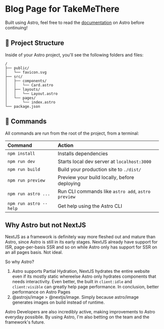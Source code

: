 # Blog Page for TakeMeThere

Built using Astro, feel free to read the [documentation](https://docs.astro.build) on Astro before continuing!

## 🚀 Project Structure

Inside of your Astro project, you'll see the following folders and files:

```
/
├── public/
│   └── favicon.svg
├── src/
│   ├── components/
│   │   └── Card.astro
│   ├── layouts/
│   │   └── Layout.astro
│   └── pages/
│       └── index.astro
└── package.json
```

## 🧞 Commands

All commands are run from the root of the project, from a terminal:

| Command                | Action                                             |
| :--------------------- | :------------------------------------------------- |
| `npm install`          | Installs dependencies                              |
| `npm run dev`          | Starts local dev server at `localhost:3000`        |
| `npm run build`        | Build your production site to `./dist/`            |
| `npm run preview`      | Preview your build locally, before deploying       |
| `npm run astro ...`    | Run CLI commands like `astro add`, `astro preview` |
| `npm run astro --help` | Get help using the Astro CLI                       |

## Why Astro but not NextJS

NextJS as a framework is definitely way more fleshed out and mature than Astro, since Astro is still in its early stages. NextJS already have support for ISR, page-per-basis SSR and so on while Astro only has support for SSR on an all pages basis. Not ideal.

So why Astro?

1. Astro supports Partial Hydration, NextJS hydrates the entire website even if its mostly static whereelse Astro only hydrates components that needs interactivity. Even better, the built in `client:idle` and `client:visible` can greatly help page performance. In conclusion, better performance on Astro Pages
2. @astrojs/image > @nextjs/image. Simply because astro/image generates images on build instead of runtime.

Astro Developers are also incredibly active, making improvements to Astro everyday possibile. By using Astro, I'm also betting on the team and the framework's future.
